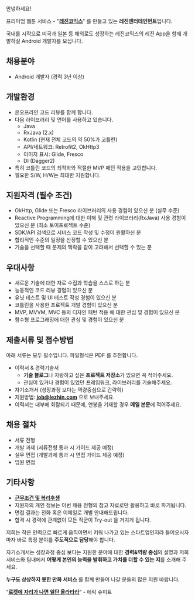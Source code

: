 안녕하세요!

프리미엄 웹툰 서비스 - "**[레진코믹스](http://www.lezhin.com)**" 를 만들고 있는 **레진엔터테인먼트**입니다.

국내를 시작으로 미국과 일본 등 해외로도 성장하는 레진코믹스의 레진 App을 함께 개발하실 Android 개발자를 모십니다.


## 채용분야

- Android 개발자 (경력 3년 이상)


## 개발환경 

- 온오프라인 코드 리뷰를 함께 합니다.
- 다음 라이브러리 및 언어를 사용하고 있습니다.
  	- Java
  	- RxJava (2.x)
  	- Kotlin (현재 전체 코드의 약 50%가 코틀린)
  	- API/네트워크: Retrofit2, OkHttp3
  	- 이미지 표시: Glide, Fresco
	- DI (Dagger2)
- 특히 코틀린 코드의 최적화와 적절한 MVP 패턴 적용을 고민합니다.
- 필요한 S/W, H/W는 최대한 지원합니다.


## 지원자격 (필수 조건)

- OkHttp, Glide 또는 Fresco 라이브러리의 사용 경험이 있으신 분 (실무 수준)
- Reactive Programming에 대한 이해 및 관련 라이브러리(RxJava) 사용 경험이 있으신 분 (최소 토이프로젝트 수준)
- SDK/API 검색으로 서비스 코드 작성 및 수정이 원활하신 분
- 합리적인 수준의 일정을 산정할 수 있으신 분
- 기술을 선택할 때 문제의 맥락을 같이 고려해서 선택할 수 있는 분


## 우대사항

- 새로운 기술에 대한 자료 수집과 학습을 스스로 하는 분
- 능동적인 코드 리뷰 경험이 있으신 분
- 유닛 테스트 및 UI 테스트 작성 경험이 있으신 분
- 코틀린을 사용한 프로젝트 개발 경험이 있으신 분
- MVP, MVVM, MVC 등의 디자인 패턴 적용 에 대한 관심 및 경험이 있으신 분
- 함수형 프로그래밍에 대한 관심 및 경험이 있으신 분


## 제출서류 및 접수방법

아래 서류는 모두 필수입니다. 파일형식은 PDF 를 추천합니다.

- 이력서 & 경력기술서 
  - **기술 블로그**나 자랑하고 싶은 **프로젝트 저장소**가 있으면 꼭 적어주세요.
  - 관심이 있거나 경험이 있었던 프레임워크, 라이브러리를 기술해주세요.
- 자기소개서 (성장과정 보다는 역량중심으로 간략히)
- 지원방법: **job@lezhin.com** 으로 보내주세요. 
- 이력서는 내부에 회람되기 때문에, 연봉을 기재할 경우 **메일 본문**에 적어주세요.


## 채용 절차

 - 서류 전형
 - 개발 과제 (서류전형 통과 시 가이드 제공 예정)
 - 실무 면접 (개발과제 통과 시 면접 가이드 제공 예정)
 - 임원 면접 


## 기타사항 
- [**근무조건 및 복리후생**](https://github.com/lezhin/apply/blob/master/README.md)
- 지원자의 개인 정보는 이번 채용 전형의 참고 자료로만 활용하고 바로 파기됩니다.
- 면접 결과는 전화 혹은 이메일로 개별 안내해드립니다.
- 합격 시 경력에 관계없이 모든 직군이 Try-out 을 거치게 됩니다. 


저희는 작은 인력으로 빠르게 움직이면서 키워 나가고 있는 스타트업인지라 들어오시자마자 바로 특정 분야를 **주도적으로 담당**해야 합니다. 

자기소개서는 성장과정 중심 보다는 지원한 분야에 대한 **경력&역량 중심**의 설명과 저희 서비스와 팀내에서 **어떻게 본인의 능력을 발휘하고 가치를 더할 수 있는 지**를 소개해 주세요.

**누구도 상상하지 못한 만화 서비스** 를 함께 만들어 나갈 분들의 많은 지원 바랍니다.


“[**로켓에 자리가 나면 일단 올라타라**](http://estima.wordpress.com/2012/05/28/sheryl/)" - 에릭 슈미트
